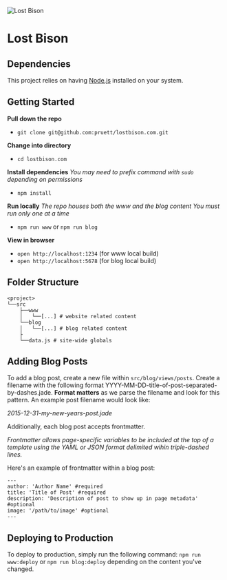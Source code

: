 ![Lost Bison](https://cloud.githubusercontent.com/assets/794809/9972650/ac3511d4-5e34-11e5-8bf1-89174f769c35.png)

# Lost Bison

## Dependencies

This project relies on having [Node.js](https://nodejs.org/en/) installed on your system.

## Getting Started

**Pull down the repo**
- `git clone git@github.com:pruett/lostbison.com.git`

**Change into directory**
- `cd lostbison.com`

**Install dependencies**
*You may need to prefix command with `sudo` depending on permissions*
- `npm install`

**Run locally**
*The repo houses both the www and the blog content*
*You must run only one at a time*
- `npm run www` or `npm run blog`

**View in browser**
- `open http://localhost:1234` (for www local build)
- `open http://localhost:5678` (for blog local build)

## Folder Structure

```
<project>
└──src
    ├──www
    │   └──[...] # website related content
    └──blog
    │   └──[...] # blog related content
    ├
    └──data.js # site-wide globals
```

## Adding Blog Posts

To add a blog post, create a new file within `src/blog/views/posts`. Create a filename with the following format YYYY-MM-DD-title-of-post-separated-by-dashes.jade. **Format matters** as we parse the filename and look for this pattern. An example post filename would look like:

*2015-12-31-my-new-years-post.jade*

Additionally, each blog post accepts frontmatter.

*Frontmatter allows page-specific variables to be included at the top of a template using the YAML or JSON format delimited wihin triple-dashed lines.*

Here's an example of frontmatter within a blog post:

```
---
author: 'Author Name' #required
title: 'Title of Post' #required
description: 'Description of post to show up in page metadata' #optional
image: '/path/to/image' #optional
---
```

## Deploying to Production

To deploy to production, simply run the following command: `npm run www:deploy` or `npm run blog:deploy` depending on the content you've changed.
